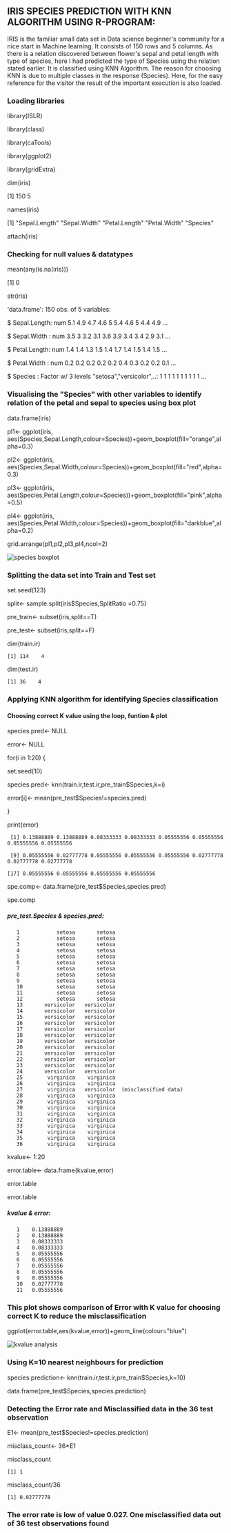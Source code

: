 ## IRIS SPECIES PREDICTION WITH KNN ALGORITHM USING R-PROGRAM:

IRIS is the familiar small data set in Data science beginner's community for a nice start in Machine learning. It consists of 150 rows and 5 columns. As there is a relation discovered between flower's sepal and petal length with type of species, here I had predicted the type of Species using the relation stated earlier. It is classified using KNN Algorithm. The reason for choosing KNN is due to multiple classes in the response (Species). Here, for the easy reference for the visitor the result of the important execution is also loaded.

### Loading libraries

library(ISLR)

library(class)

library(caTools)

library(ggplot2)

library(gridExtra)

dim(iris)

  [1] 150   5

names(iris)

  [1] "Sepal.Length" "Sepal.Width"  "Petal.Length" "Petal.Width"  "Species"    

attach(iris)

### Checking for null values & datatypes 

mean(any(is.na(iris)))

[1] 0

str(iris)

'data.frame':	150 obs. of  5 variables:

$ Sepal.Length: num  5.1 4.9 4.7 4.6 5 5.4 4.6 5 4.4 4.9 ...

$ Sepal.Width : num  3.5 3 3.2 3.1 3.6 3.9 3.4 3.4 2.9 3.1 ...

$ Petal.Length: num  1.4 1.4 1.3 1.5 1.4 1.7 1.4 1.5 1.4 1.5 ...

$ Petal.Width : num  0.2 0.2 0.2 0.2 0.2 0.4 0.3 0.2 0.2 0.1 ...

$ Species     : Factor w/ 3 levels "setosa","versicolor",..: 1 1 1 1 1 1 1 1 1 1 ...

### Visualising the "Species" with other variables to identify relation of the petal and sepal to species using box plot
data.frame(iris)

pl1<- ggplot(iris, aes(Species,Sepal.Length,colour=Species))+geom_boxplot(fill="orange",alpha=0.3)

pl2<- ggplot(iris, aes(Species,Sepal.Width,colour=Species))+geom_boxplot(fill="red",alpha=0.3)

pl3<- ggplot(iris, aes(Species,Petal.Length,colour=Species))+geom_boxplot(fill="pink",alpha=0.5)

pl4<- ggplot(iris, aes(Species,Petal.Width,colour=Species))+geom_boxplot(fill="darkblue",alpha=0.2)

grid.arrange(pl1,pl2,pl3,pl4,ncol=2)

![species boxplot](https://user-images.githubusercontent.com/43170364/53952423-ad970980-40f6-11e9-894f-c1a41f573921.png)

 
### Splitting the data set into Train and Test set 

set.seed(123)

split<- sample.split(iris$Species,SplitRatio =0.75)

pre_train<- subset(iris,split==T)

pre_test<- subset(iris,split==F) 


dim(train.ir)

    [1] 114    4

dim(test.ir)

    [1] 36    4

### Applying KNN algorithm for identifying Species classification 
#### Choosing correct K value using the loop, funtion & plot 

species.pred<- NULL

error<- NULL

for(i in 1:20) {

set.seed(10)

species.pred<- knn(train.ir,test.ir,pre_train$Species,k=i)

error[i]<- mean(pre_test$Species!=species.pred)

}

print(error)

     [1] 0.13888889 0.13888889 0.08333333 0.08333333 0.05555556 0.05555556 0.05555556 0.05555556

     [9] 0.05555556 0.02777778 0.05555556 0.05555556 0.05555556 0.02777778 0.02777778 0.02777778

    [17] 0.05555556 0.05555556 0.05555556 0.05555556

spe.comp<- data.frame(pre_test$Species,species.pred)

spe.comp
   
#####     pre_test.Species   &   species.pred:
       1            setosa       setosa
       2            setosa       setosa
       3            setosa       setosa
       4            setosa       setosa
       5            setosa       setosa
       6            setosa       setosa
       7            setosa       setosa
       8            setosa       setosa
       9            setosa       setosa
       10           setosa       setosa
       11           setosa       setosa
       12           setosa       setosa
       13       versicolor   versicolor
       14       versicolor   versicolor
       15       versicolor   versicolor
       16       versicolor   versicolor
       17       versicolor   versicolor
       18       versicolor   versicolor
       19       versicolor   versicolor
       20       versicolor   versicolor
       21       versicolor   versicolor
       22       versicolor   versicolor
       23       versicolor   versicolor
       24       versicolor   versicolor
       25        virginica    virginica
       26        virginica    virginica
       27        virginica   versicolor  (misclassified data)
       28        virginica    virginica
       29        virginica    virginica
       30        virginica    virginica
       31        virginica    virginica
       32        virginica    virginica
       33        virginica    virginica
       34        virginica    virginica
       35        virginica    virginica
       36        virginica    virginica

kvalue<- 1:20

error.table<- data.frame(kvalue,error)

error.table

error.table

##### kvalue   &   error:
       1    0.13888889
       2    0.13888889
       3    0.08333333
       4    0.08333333
       5    0.05555556
       6    0.05555556
       7    0.05555556
       8    0.05555556
       9    0.05555556
       10   0.02777778      
       11   0.05555556


### This plot shows comparison of Error with K value for choosing correct K to reduce the misclassification 

ggplot(error.table,aes(kvalue,error))+geom_line(colour="blue")

![kvalue analysis](https://user-images.githubusercontent.com/43170364/53951908-8db31600-40f5-11e9-996e-e3abf64fd310.png)

 
### Using K=10 nearest neighbours for prediction 

species.prediction<- knn(train.ir,test.ir,pre_train$Species,k=10)

data.frame(pre_test$Species,species.prediction)

### Detecting the Error rate and Misclassified data in the 36 test observation 

E1<- mean(pre_test$Species!=species.prediction)

misclass_count<- 36*E1

misclass_count

    [1] 1

misclass_count/36
     
    [1] 0.02777778

### The error rate is low of value 0.027. One misclassified data out of 36 test observations found
